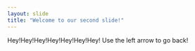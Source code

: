```yaml
---
layout: slide
title: "Welcome to our second slide!"
---
```

Hey!Hey!Hey!Hey!Hey!Hey!Hey!
Use the left arrow to go back!

